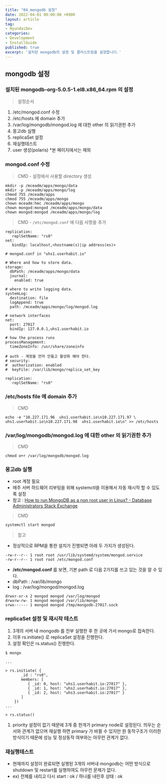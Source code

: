 ```yaml
---
title: "04_mongodb 설정"
date: 2022-04-01 00:00:00 +0900
layout: article
tag: 
- HyundaiDev
categories: 
- Development
- InstallGuide
published: true
excerpt: '설치된 mongodb의 설정 및 클러스트링을 설정합니다.'
---
```

## mongodb 설정

### 설치된 mongodb-org-5.0.5-1.el8.x86_64.rpm 의 설정

> 설정순서
> 
1. /etc/mongod.conf 수정
2. /etc/hosts 에 domain 추가
3. /var/log/mongodb/mongod.log 에 대한 other 의 읽기권한 추가
4. 몽고db 실행
5. replicaSet 설정  
6. 재실행테스트
7. user 생성(polaris) *본 페이지에서는 제외

### mongod.conf 수정

> CMD - 설정에서 사용할 directory 생성
> 

```
mkdir -p /mceadm/apps/mongo/data
mkdir -p /mceadm/apps/mongo/log
chmod 755 /mceadm/apps
chmod 755 /mceadm/apps/mongo
chown mceadm:hmc /mceadm/apps/mongo
chown mongod:mongod /mceadm/apps/mongo/data
chown mongod:mongod /mceadm/apps/mongo/log
```

> CMD -  `/etc/mongod.conf` 에 다음 사항을 추가
> 

```
replication:
   replSetName: "rs0"
net:
   bindIp: localhost,<hostname(s)|ip address(es)>
```

```
# mongod.conf in "uhs1.userhabit.io"

# Where and how to store data.
storage:
  dbPath: /mceadm/apps/mongo/data
  journal:
    enabled: true

# where to write logging data.
systemLog:
  destination: file
  logAppend: true
  path: /mceadm/apps/mongo/log/mongod.log

# network interfaces
net:
  port: 27017
  bindIp: 127.0.0.1,uhs1.userhabit.io

# how the process runs
processManagement:
  timeZoneInfo: /usr/share/zoneinfo

# auth - 계정을 먼저 만들고 활성화 해야 한다.
# security:
#  authorization: enabled
#  keyFile: /var/lib/mongo/replica_set_key

replication:
   replSetName: "rs0"
```

### /etc/hosts file 에 domain 추가

> CMD
> 

```
echo -e "10.227.171.96  uhs1.userhabit.io\n10.227.171.97 \
uhs1.userhabit.io\n10.227.171.98  uhs1.userhabit.io\n" >> /etc/hosts
```

### /var/log/mongodb/mongod.log 에 대한 other 의 읽기권한 추가

> CMD
> 

```
chmod o+r /var/log/mongodb/mongod.log
```

### 몽고db 실행

- root 계정 필요
- 매주 서버 하드웨어 리부팅을 위해 systemctl을 이용해서 자동 재시작 할 수 있도록 설정
- 참고 :  [How to run MongoDB as a non root user in Linux? - Database Administrators Stack Exchange](https://dba.stackexchange.com/questions/132544/how-to-run-mongodb-as-a-non-root-user-in-linux)

> CMD
> 

```
systemctl start mongod
```

> 참고
>

- 정상적으로 RPM을 통한 설치가 진행되면 아래 두 가지가 생성된다.

```
-rw-r--r-- 1 root root /usr/lib/systemd/system/mongod.service
-rw-r--r-- 1 root root /etc/mongod.conf
```

- **/etc/mongod.conf** 를 보면, 기본 path 로 다음 2가지를 쓰고 있는 것을 알 수 있다.
- dbPath : /var/lib/mongo
- log : /var/log/mongod/mongod.log

```
drwxr-xr-x 2 mongod mongod /var/log/mongod
drwxrw-rw- 1 mongod mongod /var/lib/mongo
srwx------ 1 mongod mongod /tmp/mongodb-27017.sock
```

### replicaSet 설정 및 재시작 테스트

1. 3개의 서버 내 mongodb 를 전부 실행한 후 한 곳에 가서 mongo로 접속한다. 
2. 이후 rs.initiate() 로 replicaSet 설정을 진행한다. 
3. 설정 확인은 rs.status() 진행한다. 

```
$ mongo

...

> rs.initiate( {
       _id : "rs0",
       members: [
          { _id: 0, host: "uhs1.userhabit.io:27017" },
          { _id: 1, host: "uhs2.userhabit.io:27017" },
          { _id: 2, host: "uhs3.userhabit.io:27017" }
       ]
    })
...

> rs.status()
```

1. priority 설정이 없기 때문에 3개 중 한개가 primary node로 설정된다.  띄우는 순서와 관계가 없으며 재실행 하면 primary 가 바뀔 수 있지만 원 동작구조가 이러한 방식이기 때문에 성능 및 정상동작 여부와는 아무런 관계가 없다.

### 재실행테스트

- 현재까지 설정이 완료되면 실행된 3개의 서버내 mongodb는 어떤 방식으로 shutdown 및 restart를 실행하여도 아무런 문제가 없다.
- ex) 전체를 내리고 다시 start : ok / 하나를 내린후 상태 : ok